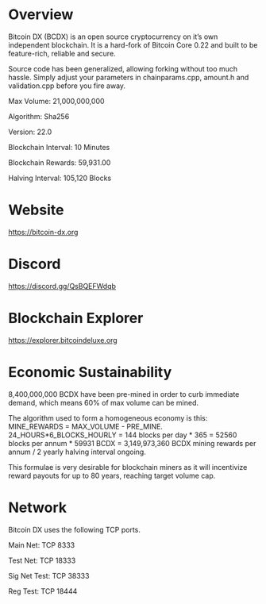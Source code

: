 # Overview
Bitcoin DX (BCDX) is an open source cryptocurrency on it’s own independent blockchain. It is a hard-fork of Bitcoin Core 0.22 and built to be feature-rich, reliable and secure.

Source code has been generalized, allowing forking without too much hassle. Simply adjust your parameters in chainparams.cpp, amount.h and validation.cpp before you fire away.

Max Volume: 21,000,000,000

Algorithm:	Sha256

Version:	22.0

Blockchain Interval:	10 Minutes

Blockchain Rewards:	59,931.00

Halving Interval:	105,120 Blocks

# Website
https://bitcoin-dx.org

# Discord
https://discord.gg/QsBQEFWdqb

# Blockchain Explorer
https://explorer.bitcoindeluxe.org

# Economic Sustainability
8,400,000,000 BCDX have been pre-mined in order to curb immediate demand, which means 60% of max volume can be mined.

The algorithm used to form a homogeneous economy is this:
MINE_REWARDS = MAX_VOLUME - PRE_MINE.
24_HOURS*6_BLOCKS_HOURLY = 144 blocks per day * 365 = 52560 blocks per annum * 59931 BCDX = 3,149,973,360 BCDX mining rewards per annum / 2 yearly halving interval ongoing.

This formulae is very desirable for blockchain miners as it will incentivize reward payouts for up to 80 years, reaching target volume cap.

# Network
Bitcoin DX uses the following TCP ports.

Main Net:	TCP	8333

Test Net:	TCP	18333

Sig Net Test:	TCP	38333

Reg Test:	TCP	18444
